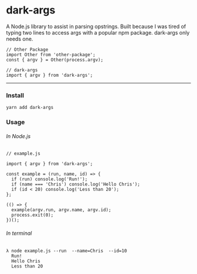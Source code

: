 # dark-args
A Node.js library to assist in parsing opstrings. Built because I was tired of typing two lines to access args with a popular npm package. dark-args only needs one.
```
// Other Package
import Other from 'other-package';
const { argv } = Other(process.argv);

// dark-args
import { argv } from 'dark-args';

```

---
### Install
```
yarn add dark-args
```
### Usage
###### In Node.js
```
// example.js

import { argv } from 'dark-args';

const example = (run, name, id) => {
  if (run) console.log('Run!');
  if (name === 'Chris') console.log('Hello Chris');
  if (id < 20) console.log('Less than 20');
};

(() => {
  example(argv.run, argv.name, argv.id);
  process.exit(0);
})();
```
###### In terminal
```
λ node example.js --run  --name=Chris  --id=10
  Run!
  Hello Chris
  Less than 20

```
